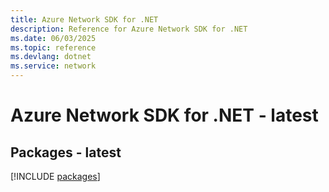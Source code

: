 ```yaml
---
title: Azure Network SDK for .NET
description: Reference for Azure Network SDK for .NET
ms.date: 06/03/2025
ms.topic: reference
ms.devlang: dotnet
ms.service: network
---
```

# Azure Network SDK for .NET - latest
## Packages - latest
[!INCLUDE [packages](network-index.md)]